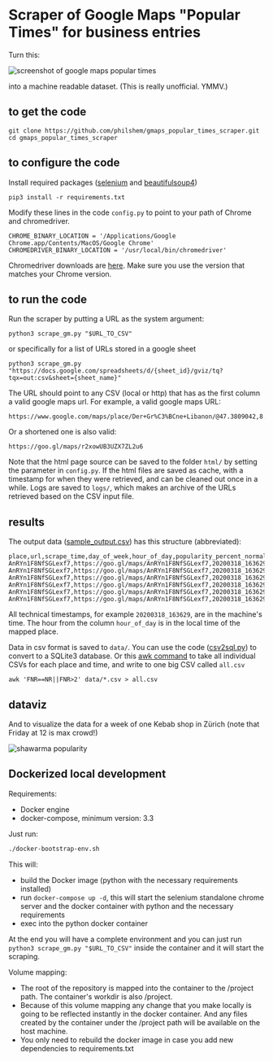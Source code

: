 # Scraper of Google Maps "Popular Times" for business entries

Turn this:

![screenshot of google maps popular times](https://gist.githubusercontent.com/philshem/71507d4e8ecfabad252fbdf4d9f8bdd2/raw/2fca83a2841057af7bf111bd3e99259cc109f5dc/google_maps_scraper.png)

into a machine readable dataset. (This is really unofficial. YMMV.)

## to get the code

    git clone https://github.com/philshem/gmaps_popular_times_scraper.git
    cd gmaps_popular_times_scraper

## to configure the code

Install required packages ([selenium](https://pypi.org/project/selenium/) and [beautifulsoup4](https://pypi.org/project/beautifulsoup4/))

    pip3 install -r requirements.txt

Modify these lines in the code `config.py` to point to your path of Chrome and chromedriver.

    CHROME_BINARY_LOCATION = '/Applications/Google Chrome.app/Contents/MacOS/Google Chrome'
    CHROMEDRIVER_BINARY_LOCATION = '/usr/local/bin/chromedriver'

Chromedriver downloads are [here](https://sites.google.com/a/chromium.org/chromedriver/downloads). Make sure you use the version that matches your Chrome version.

## to run the code

Run the scraper by putting a URL as the system argument:

    python3 scrape_gm.py "$URL_TO_CSV"

or specifically for a list of URLs stored in a google sheet

    python3 scrape_gm.py "https://docs.google.com/spreadsheets/d/{sheet_id}/gviz/tq?tqx=out:csv&sheet={sheet_name}"

The URL should point to any CSV (local or http) that has as the first column a valid google maps url.
For example, a valid google maps URL:

    https://www.google.com/maps/place/Der+Gr%C3%BCne+Libanon/@47.3809042,8.5325368,17z/data=!3m1!4b1!4m5!3m4!1s0x47900a0e662015b7:0x54fec14b60b7f528!8m2!3d47.3809006!4d8.5347255

Or a shortened one is also valid:

    https://goo.gl/maps/r2xowUB3UZX7ZL2u6

Note that the html page source can be saved to the folder `html/` by setting the parameter in `config.py`. If the html files are saved as cache, with a timestamp for when they were retrieved, and can be cleaned out once in a while. Logs are saved to `logs/`, which makes an archive of the URLs retrieved based on the CSV input file.

## results

The output data ([sample_output.csv](https://raw.githubusercontent.com/philshem/gmaps_popular_times_scraper/master/sample_output.csv)) has this structure (abbreviated):

```
place,url,scrape_time,day_of_week,hour_of_day,popularity_percent_normal,popularity_percent_current
AnRYn1F8NfSGLexf7,https://goo.gl/maps/AnRYn1F8NfSGLexf7,20200318_163629,Wednesday,13,38,
AnRYn1F8NfSGLexf7,https://goo.gl/maps/AnRYn1F8NfSGLexf7,20200318_163629,Wednesday,14,45,
AnRYn1F8NfSGLexf7,https://goo.gl/maps/AnRYn1F8NfSGLexf7,20200318_163629,Wednesday,15,61,
AnRYn1F8NfSGLexf7,https://goo.gl/maps/AnRYn1F8NfSGLexf7,20200318_163629,Wednesday,16,79,30
AnRYn1F8NfSGLexf7,https://goo.gl/maps/AnRYn1F8NfSGLexf7,20200318_163629,Wednesday,17,90,
AnRYn1F8NfSGLexf7,https://goo.gl/maps/AnRYn1F8NfSGLexf7,20200318_163629,Wednesday,18,88,
```

All technical timestamps, for example `20200318_163629`, are in the machine's time. The hour from the column `hour_of_day` is in the local time of the mapped place.

Data in csv format is saved to `data/`. You can use the code ([csv2sql.py](https://raw.githubusercontent.com/philshem/gmaps_popular_times_scraper/master/csv2sql.py)) to convert to a SQLite3 database. Or this [awk command](https://stackoverflow.com/a/40922632/2327328) to take all individual CSVs for each place and time, and write to one big CSV called `all.csv`

    awk 'FNR==NR||FNR>2' data/*.csv > all.csv

## dataviz

And to visualize the data for a week of one Kebab shop in Zürich (note that Friday at 12 is max crowd!)

![shawarma popularity](https://gist.githubusercontent.com/philshem/71507d4e8ecfabad252fbdf4d9f8bdd2/raw/ab2530b4b3bfab57f4fe65ddc58792f4bb76758e/shawarma_popularity.png)

## Dockerized local development

Requirements:
- Docker engine
- docker-compose, minimum version: 3.3

Just run:

```bash
./docker-bootstrap-env.sh
```

This will:
- build the Docker image (python with the necessary requirements installed)
- run `docker-compose up -d`, this will start the selenium standalone chrome server and the docker container with python and the necessary requirements
- exec into the python docker container

At the end you will have a complete environment and you can just run `python3 scrape_gm.py "$URL_TO_CSV"` inside the container and it will start the scraping.

Volume mapping:
- The root of the repository is mapped into the container to the /project path. The container's workdir is also /project.
- Because of this volume mapping any change that you make locally is going to be reflected instantly in the docker container. And any files created by the container under the /project path will be available on the host machine.
- You only need to rebuild the docker image in case you add new dependencies to requirements.txt